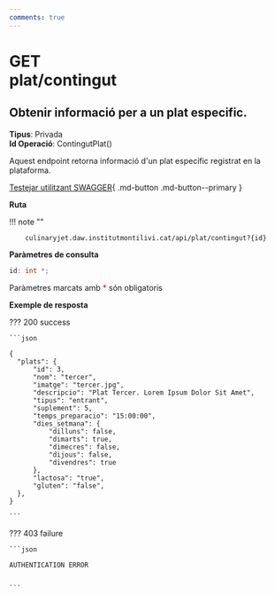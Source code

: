 ```yaml
---
comments: true
---
```


# <div class="inline-flex"><div class="badge get"> GET </div>plat/contingut</div>

## Obtenir informació per a un plat especific.

**Tipus**: Privada
<br>
**Id Operació**: ContingutPlat()

Aquest endpoint retorna informació d'un plat específic registrat en la plataforma.

[Testejar utilitzant SWAGGER](../../playground.md){ .md-button .md-button--primary }

**Ruta**

!!! note ""

        culinaryjet.daw.institutmontilivi.cat/api/plat/contingut?{id}

**Paràmetres de consulta**

```c#
id: int *;
```

Paràmetres marcats amb <span style="color: red">\*</span> són obligatoris

**Exemple de resposta**

??? 200 success

    ```json

    {
      "plats": {
          "id": 3,
          "nom": "tercer",
          "imatge": "tercer.jpg",
          "descripcio": "Plat Tercer. Lorem Ipsum Dolor Sit Amet",
          "tipus": "entrant",
          "suplement": 5,
          "temps_preparacio": "15:00:00",
          "dies_setmana": {
              "dilluns": false,
              "dimarts": true,
              "dimecres": false,
              "dijous": false,
              "divendres": true
          },
          "lactosa": "true",
          "gluten": "false",
      },
    }

    ```

??? 403 failure

    ```json

    AUTHENTICATION ERROR


    ```
